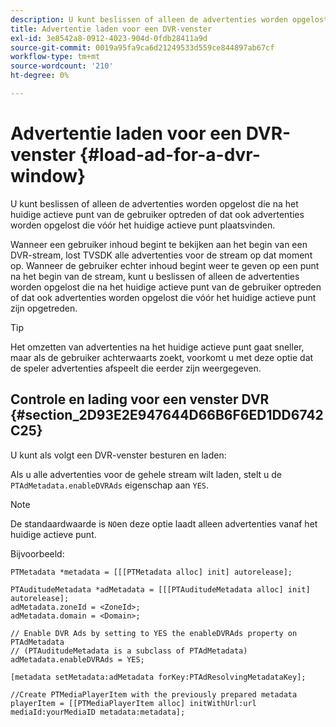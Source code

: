 ```yaml
---
description: U kunt beslissen of alleen de advertenties worden opgelost die na het huidige actieve punt van de gebruiker optreden of dat ook advertenties worden opgelost die vóór het huidige actieve punt plaatsvinden.
title: Advertentie laden voor een DVR-venster
exl-id: 3e8542a8-0912-4023-904d-0fdb28411a9d
source-git-commit: 0019a95fa9ca6d21249533d559ce844897ab67cf
workflow-type: tm+mt
source-wordcount: '210'
ht-degree: 0%

---
```


# Advertentie laden voor een DVR-venster {#load-ad-for-a-dvr-window}

U kunt beslissen of alleen de advertenties worden opgelost die na het huidige actieve punt van de gebruiker optreden of dat ook advertenties worden opgelost die vóór het huidige actieve punt plaatsvinden.

Wanneer een gebruiker inhoud begint te bekijken aan het begin van een DVR-stream, lost TVSDK alle advertenties voor de stream op dat moment op. Wanneer de gebruiker echter inhoud begint weer te geven op een punt na het begin van de stream, kunt u beslissen of alleen de advertenties worden opgelost die na het huidige actieve punt van de gebruiker optreden of dat ook advertenties worden opgelost die vóór het huidige actieve punt zijn opgetreden.

>[!TIP]
>
>Het omzetten van advertenties na het huidige actieve punt gaat sneller, maar als de gebruiker achterwaarts zoekt, voorkomt u met deze optie dat de speler advertenties afspeelt die eerder zijn weergegeven.

## Controle en lading voor een venster DVR {#section_2D93E2E947644D66B6F6ED1DD6742C25}

U kunt als volgt een DVR-venster besturen en laden:

Als u alle advertenties voor de gehele stream wilt laden, stelt u de `PTAdMetadata.enableDVRAds` eigenschap aan `YES`.

>[!NOTE]
>
>De standaardwaarde is `NO`en deze optie laadt alleen advertenties vanaf het huidige actieve punt.

Bijvoorbeeld:

```
PTMetadata *metadata = [[[PTMetadata alloc] init] autorelease]; 
 
PTAuditudeMetadata *adMetadata = [[[PTAuditudeMetadata alloc] init] autorelease];  
adMetadata.zoneId = <ZoneId>; 
adMetadata.domain = <Domain>; 
 
// Enable DVR Ads by setting to YES the enableDVRAds property on PTAdMetadata  
// (PTAuditudeMetadata is a subclass of PTAdMetadata)  
adMetadata.enableDVRAds = YES; 
 
[metadata setMetadata:adMetadata forKey:PTAdResolvingMetadataKey]; 
 
//Create PTMediaPlayerItem with the previously prepared metadata    
playerItem = [[PTMediaPlayerItem alloc] initWithUrl:url mediaId:yourMediaID metadata:metadata]; 
```
